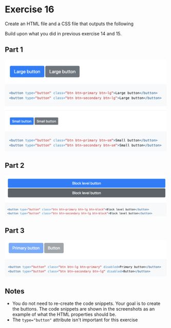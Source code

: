 # Exercise 16

Create an HTML file and a CSS file that outputs the following

Build upon what you did in previous exercise 14 and 15.

## Part 1

![exercise-16 goal 1](../../__1-lecture/assets/ex-16-goal-1.png)

## Part 2

![exercise-16 goal 2](../../__1-lecture/assets/ex-16-goal-2.png)

## Part 3

![exercise-16 goal 3](../../__1-lecture/assets/ex-16-goal-3.png)

## Notes

- You do not need to re-create the code snippets. Your goal is to create the buttons. The code snippets are shown in the screenshots as an example of what the HTML properties should be.
- The `type="button"` attribute isn't important for this exercise
